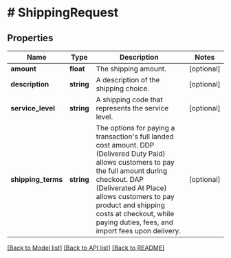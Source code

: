 # # ShippingRequest

## Properties

Name | Type | Description | Notes
------------ | ------------- | ------------- | -------------
**amount** | **float** | The shipping amount. | [optional]
**description** | **string** | A description of the shipping choice. | [optional]
**service_level** | **string** | A shipping code that represents the service level. | [optional]
**shipping_terms** | **string** | The options for paying a transaction&#39;s full landed cost amount. DDP (Delivered Duty Paid) allows customers to pay the full amount during checkout. DAP (Deliverated At Place) allows customers to pay product and shipping costs at checkout, while paying duties, fees, and import fees upon delivery. | [optional]

[[Back to Model list]](../../README.md#models) [[Back to API list]](../../README.md#endpoints) [[Back to README]](../../README.md)
